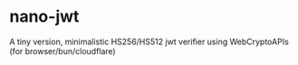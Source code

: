 # nano-jwt
A tiny version, minimalistic HS256/HS512 jwt verifier using WebCryptoAPIs (for browser/bun/cloudflare)

